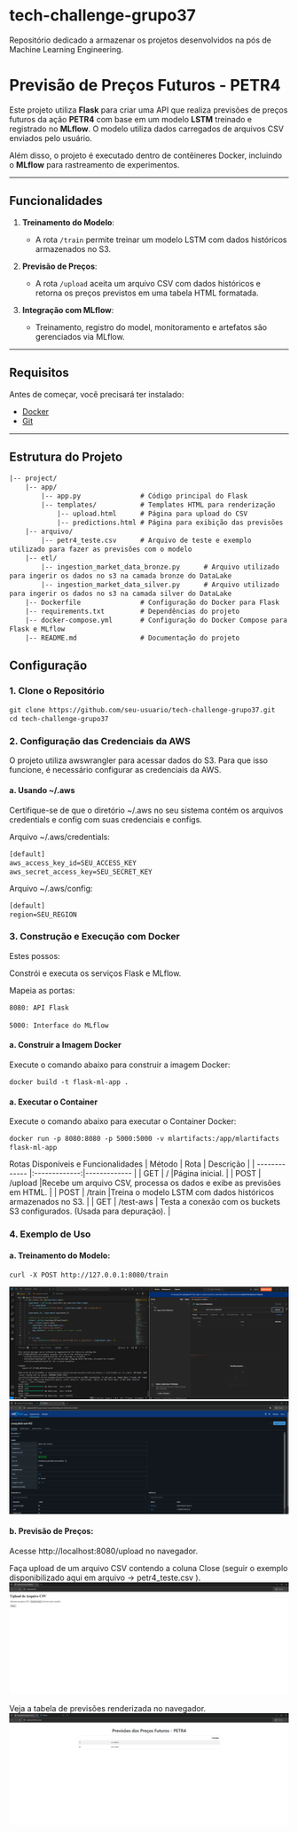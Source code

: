 # tech-challenge-grupo37
Repositório dedicado a armazenar os projetos desenvolvidos na pós de Machine Learning Engineering.

# Previsão de Preços Futuros - PETR4

Este projeto utiliza **Flask** para criar uma API que realiza previsões de preços futuros da ação **PETR4** com base em um modelo **LSTM** treinado e registrado no **MLflow**. O modelo utiliza dados carregados de arquivos CSV enviados pelo usuário. 

Além disso, o projeto é executado dentro de contêineres Docker, incluindo o **MLflow** para rastreamento de experimentos.

---

## Funcionalidades

1. **Treinamento do Modelo**:
   - A rota `/train` permite treinar um modelo LSTM com dados históricos armazenados no S3.

2. **Previsão de Preços**:
   - A rota `/upload` aceita um arquivo CSV com dados históricos e retorna os preços previstos em uma tabela HTML formatada.

3. **Integração com MLflow**:
   - Treinamento, registro do model, monitoramento e artefatos são gerenciados via MLflow.

---

## Requisitos

Antes de começar, você precisará ter instalado:

- [Docker](https://www.docker.com/)
- [Git](https://git-scm.com/)

---

## Estrutura do Projeto
    |-- project/
        |-- app/
            |-- app.py               # Código principal do Flask
            |-- templates/           # Templates HTML para renderização
                |-- upload.html      # Página para upload do CSV
                |-- predictions.html # Página para exibição das previsões
        |-- arquivo/
            |-- petr4_teste.csv      # Arquivo de teste e exemplo utilizado para fazer as previsões com o modelo
        |-- etl/
            |-- ingestion_market_data_bronze.py      # Arquivo utilizado para ingerir os dados no s3 na camada bronze do DataLake
            |-- ingestion_market_data_silver.py      # Arquivo utilizado para ingerir os dados no s3 na camada silver do DataLake
        |-- Dockerfile               # Configuração do Docker para Flask
        |-- requirements.txt         # Dependências do projeto
        |-- docker-compose.yml       # Configuração do Docker Compose para Flask e MLflow
        |-- README.md                # Documentação do projeto



## Configuração

### 1. Clone o Repositório

```
git clone https://github.com/seu-usuario/tech-challenge-grupo37.git
cd tech-challenge-grupo37
```

### 2. Configuração das Credenciais da AWS
O projeto utiliza awswrangler para acessar dados do S3. Para que isso funcione, é necessário configurar as credenciais da AWS.

#### a. Usando ~/.aws

Certifique-se de que o diretório ~/.aws no seu sistema contém os arquivos credentials e config com suas credenciais e configs.

Arquivo ~/.aws/credentials:
```
[default]
aws_access_key_id=SEU_ACCESS_KEY
aws_secret_access_key=SEU_SECRET_KEY
```

Arquivo ~/.aws/config:
```
[default]
region=SEU_REGION
```

### 3. Construção e Execução com Docker
Estes possos:

Constrói e executa os serviços Flask e MLflow.

Mapeia as portas:

    8080: API Flask
    
    5000: Interface do MLflow
#### a. Construir a Imagem Docker
Execute o comando abaixo para construir a imagem Docker:
```
docker build -t flask-ml-app .
```

#### a. Executar o Container
Execute o comando abaixo para executar o Container Docker:
```
docker run -p 8080:8080 -p 5000:5000 -v mlartifacts:/app/mlartifacts flask-ml-app
```


Rotas Disponíveis e Funcionalidades
| Método  | Rota | Descrição  |
| ------------- |:-------------:|-------------  |
| GET      | /     |Página inicial.  |
| POST      | /upload     |Recebe um arquivo CSV, processa os dados e exibe as previsões em HTML.  |
| POST     | /train     |Treina o modelo LSTM com dados históricos armazenados no S3.  |
| GET     | /test-aws     |	Testa a conexão com os buckets S3 configurados. (Usada para depuração).  |


### 4. Exemplo de Uso
#### a. Treinamento do Modelo:
```
curl -X POST http://127.0.0.1:8080/train
```
![Treinamento do modelo](imagens/treinamento_modelo.png)
![Modelo treinado](imagens/mlflow_modelo_treinado.png)

#### b. Previsão de Preços:
Acesse http://localhost:8080/upload no navegador.

Faça upload de um arquivo CSV contendo a coluna Close (seguir o exemplo disponibilizado aqui em arquivo -> petr4_teste.csv ).
![Upload do Arquivo CSV](imagens/upload_arquivocsv.png)

Veja a tabela de previsões renderizada no navegador.
![Previsao do modelo](imagens/previsoes_modelo.png)